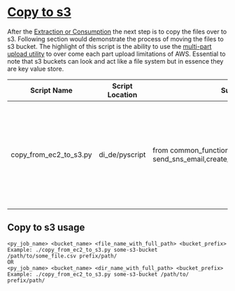 # [Copy to s3](https://confluence.fngn.com/display/DA/Copy+to+s3)
After the [Extraction or Consumption](../master/Extraction_README.md) the next step is to copy the files over to s3. 
Following section would demonstrate the process of moving the files to s3 bucket. 
The highlight of this script is the ability to use the [multi-part upload utility](https://aws.amazon.com/blogs/aws/amazon-s3-multipart-upload/) to over come each part upload limitations of AWS. 
Essential to note that s3 buckets can look and act like a file system but in essence they are key value store.

| Script Name | Script Location | Sub Module | Purpose |
| ------------|-----------------|------------|---------|
| copy_from_ec2_to_s3.py | di_de/pyscript | from common_function import send_sns_email,create_dir_tree,change_dir_tree_perm | Copy any file or directory from ec2 file system to the specified bucket location in s3 |

## Copy to s3 usage
```
<py_job_name> <bucket_name> <file_name_with_full_path> <bucket_prefix>
Example: ./copy_from_ec2_to_s3.py some-s3-bucket /path/to/some_file.csv prefix/path/
OR
<py_job_name> <bucket_name> <dir_name_with_full_path> <bucket_prefix>
Example: ./copy_from_ec2_to_s3.py some-s3-bucket /path/to/ prefix/path/
```
